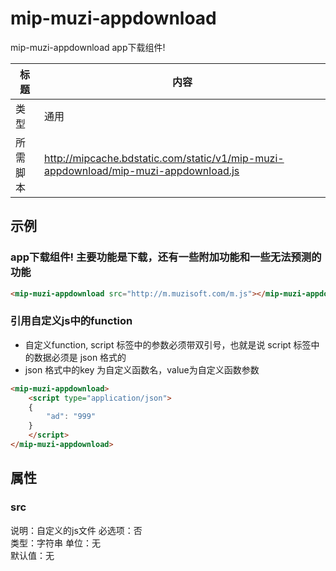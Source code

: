 # mip-muzi-appdownload

mip-muzi-appdownload app下载组件!

标题|内容
----|----
类型|通用
所需脚本|http://mipcache.bdstatic.com/static/v1/mip-muzi-appdownload/mip-muzi-appdownload.js

## 示例

### app下载组件! 主要功能是下载，还有一些附加功能和一些无法预测的功能
```html
<mip-muzi-appdownload src="http://m.muzisoft.com/m.js"></mip-muzi-appdownload>
```

### 引用自定义js中的function

- 自定义function, script 标签中的参数必须带双引号，也就是说 script 标签中的数据必须是 json 格式的
- json 格式中的key 为自定义函数名，value为自定义函数参数
```html
<mip-muzi-appdownload>
    <script type="application/json">
    {
        "ad": "999"
    }
    </script>
</mip-muzi-appdownload>
```

## 属性

### src

说明：自定义的js文件
必选项：否   
类型：字符串 
单位：无   
默认值：无   
